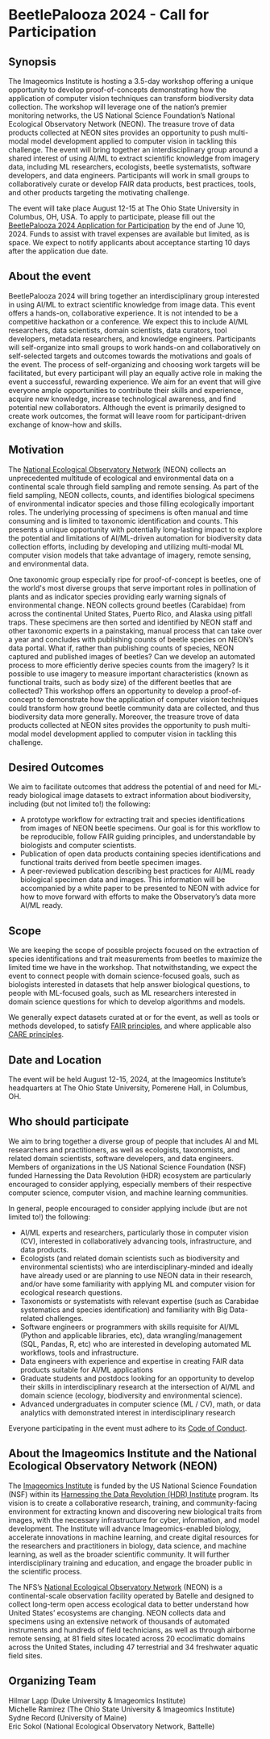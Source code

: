 # BeetlePalooza 2024 - Call for Participation

## Synopsis

The Imageomics Institute is hosting a 3.5-day workshop offering a unique opportunity to develop proof-of-concepts demonstrating how the application of computer vision techniques can transform biodiversity data collection. The workshop will leverage one of the nation’s premier monitoring networks, the US National Science Foundation’s National Ecological Observatory Network (NEON). The treasure trove of data products collected at NEON sites provides an opportunity to push multi-modal model development applied to computer vision in tackling this challenge. The event will bring together an interdisciplinary group around a shared interest of using AI/ML to extract scientific knowledge from imagery data, including ML researchers, ecologists, beetle systematists, software developers, and data engineers. Participants will work in small groups to collaboratively curate or develop FAIR data products, best practices, tools, and other products targeting the motivating challenge.

The event will take place August 12-15 at The Ohio State University in Columbus, OH, USA. To apply to participate, please fill out the [BeetlePalooza 2024 Application for Participation](https://tinyurl.com/BeetlepaloozaApplication) by the end of June 10, 2024. Funds to assist with travel expenses are available but limited, as is space. We expect to notify applicants about acceptance starting 10 days after the application due date.

## About the event

BeetlePalooza 2024 will bring together an interdisciplinary group interested in using AI/ML to extract scientific knowledge from image data. This event offers a hands-on, collaborative experience. It is not intended to be a competitive hackathon or a conference. We expect this to include AI/ML researchers, data scientists, domain scientists, data curators, tool developers, metadata researchers, and knowledge engineers. Participants will self-organize into small groups to work hands-on and collaboratively on self-selected targets and outcomes towards the motivations and goals of the event. The process of self-organizing and choosing work targets will be facilitated, but every participant will play an equally active role in making the event a successful, rewarding experience. We aim for an event that will give everyone ample opportunities to contribute their skills and experience, acquire new knowledge, increase technological awareness, and find potential new collaborators. Although the event is primarily designed to create work outcomes, the format will leave room for participant-driven exchange of know-how and skills.

## Motivation

The [National Ecological Observatory Network] (NEON) collects an unprecedented multitude of ecological and environmental data on a continental scale through field sampling and remote sensing. As part of the field sampling, NEON collects, counts, and identifies biological specimens of environmental indicator species and those filling ecologically important roles. The underlying processing of specimens is often manual and time consuming and is limited to taxonomic identification and counts. This presents a unique opportunity with potentially long-lasting impact to explore the potential and limitations of AI/ML-driven automation for biodiversity data collection efforts, including by developing and utilizing multi-modal ML computer vision models that take advantage of imagery, remote sensing, and environmental data.

One taxonomic group especially ripe for proof-of-concept is beetles, one of the world's most diverse groups that serve important roles in pollination of plants and as indicator species providing early warning signals of environmental change. NEON collects ground beetles (Carabidae) from across the continental United States, Puerto Rico, and Alaska using pitfall traps. These specimens are then sorted and identified by NEON staff and other taxonomic experts in a painstaking, manual process that can take over a year and concludes with publishing counts of beetle species on NEON’s data portal. What if, rather than publishing counts of species, NEON captured and published images of beetles? Can we develop an automated process to more efficiently derive species counts from the imagery? Is it possible to use imagery to measure important characteristics (known as functional traits, such as body size) of the different beetles that are collected? This workshop offers an opportunity to develop a proof-of-concept to demonstrate how the application of computer vision techniques could transform how ground beetle community data are collected, and thus biodiversity data more generally. Moreover, the treasure trove of data products collected at NEON sites provides the opportunity to push multi-modal model development applied to computer vision in tackling this challenge.

## Desired Outcomes

We aim to facilitate outcomes that address the potential of and need for ML-ready biological image datasets to extract information about biodiversity, including (but not limited to!) the following:

- A prototype workflow for extracting trait and species identifications from images of NEON beetle specimens. Our goal is for this workflow to be reproducible, follow FAIR guiding principles, and understandable by biologists and computer scientists. 
- Publication of open data products containing species identifications and functional traits derived from beetle specimen images.
- A peer-reviewed publication describing best practices for AI/ML ready biological specimen data and images. This information will be accompanied by a white paper to be presented to NEON with advice for how to move forward with efforts to make the Observatory’s data more AI/ML ready.

## Scope

We are keeping the scope of possible projects focused on the extraction of species identifications and trait measurements from beetles to maximize the limited time we have in the workshop. That notwithstanding, we expect the event to connect people with domain science-focused goals, such as biologists interested in datasets that help answer biological questions, to people with ML-focused goals, such as ML researchers interested in domain science questions for which to develop algorithms and models.

We generally expect datasets curated at or for the event, as well as tools or methods developed, to satisfy [FAIR principles], and where applicable also [CARE principles]. 

## Date and Location

The event will be held August 12-15, 2024, at the Imageomics Institute’s headquarters at The Ohio State University, Pomerene Hall, in Columbus, OH.

## Who should participate

We aim to bring together a diverse group of people that includes AI and ML researchers and practitioners, as well as ecologists, taxonomists, and related domain scientists, software developers, and data engineers. Members of organizations in the US National Science Foundation (NSF) funded Harnessing the Data Revolution (HDR) ecosystem are particularly encouraged to consider applying, especially members of their respective computer science, computer vision, and machine learning communities.

In general, people encouraged to consider applying include (but are not limited to!) the following:

- AI/ML experts and researchers, particularly those in computer vision (CV), interested in collaboratively advancing tools, infrastructure, and data products.
- Ecologists (and related domain scientists such as biodiversity and environmental scientists) who are interdisciplinary-minded and ideally have already used or are planning to use NEON data in their research, and/or have some familiarity with applying ML and computer vision for ecological research questions.
- Taxonomists or systematists with relevant expertise (such as Carabidae systematics and species identification) and familiarity with Big Data-related challenges.
- Software engineers or programmers with skills requisite for AI/ML (Python and applicable libraries, etc), data wrangling/management (SQL, Pandas, R, etc) who are interested in developing automated ML workflows, tools and infrastructure.
- Data engineers with experience and expertise in creating FAIR data products suitable for AI/ML applications
- Graduate students and postdocs looking for an opportunity to develop their skills in interdisciplinary research at the intersection of AI/ML and domain science (ecology, biodiversity and environmental science).
- Advanced undergraduates in computer science (ML / CV), math, or data analytics with demonstrated interest in interdisciplinary research

Everyone participating in the event must adhere to its [Code of Conduct].

## About the Imageomics Institute and the National Ecological Observatory Network (NEON)

The [Imageomics Institute] is funded by the US National Science Foundation (NSF) within its [Harnessing the Data Revolution (HDR) Institute] program. Its vision is to create a collaborative research, training, and community-facing environment for extracting known and discovering new biological traits from images, with the necessary infrastructure for cyber, information, and model development. The Institute will advance Imageomics-enabled biology, accelerate innovations in machine learning, and create digital resources for the researchers and practitioners in biology, data science, and machine learning, as well as the broader scientific community. It will further interdisciplinary training and education, and engage the broader public in the scientific process.

The NFS’s [National Ecological Observatory Network] (NEON) is a continental-scale observation facility operated by Batelle and designed to collect long-term open access ecological data to better understand how United States’ ecosystems are changing. NEON collects data and specimens using an extensive network of thousands of automated instruments and hundreds of field technicians, as well as through airborne remote sensing, at 81 field sites located across 20 ecoclimatic domains across the United States, including 47 terrestrial and 34 freshwater aquatic field sites.

## Organizing Team

Hilmar Lapp (Duke University & Imageomics Institute)<br/>
Michelle Ramirez (The Ohio State University & Imageomics Institute)<br/>
Sydne Record (University of Maine)<br/>
Eric Sokol (National Ecological Observatory Network, Battelle)

[National Ecological Observatory Network]: https://www.neonscience.org/
[Imageomics Institute]: https://imageomics.org
[Code of Conduct]: https://github.com/Imageomics/BeetlePalooza-2024/blob/main/CODE_OF_CONDUCT.md
[FAIR principles]: https://www.go-fair.org/fair-principles/
[CARE principles]: https://doi.org/10.1038/s41597-021-00892-0
[Harnessing the Data Revolution (HDR) Institute]: https://new.nsf.gov/funding/opportunities/harnessing-data-revolution-institutes-data/505828/nsf21-519/solicitation
